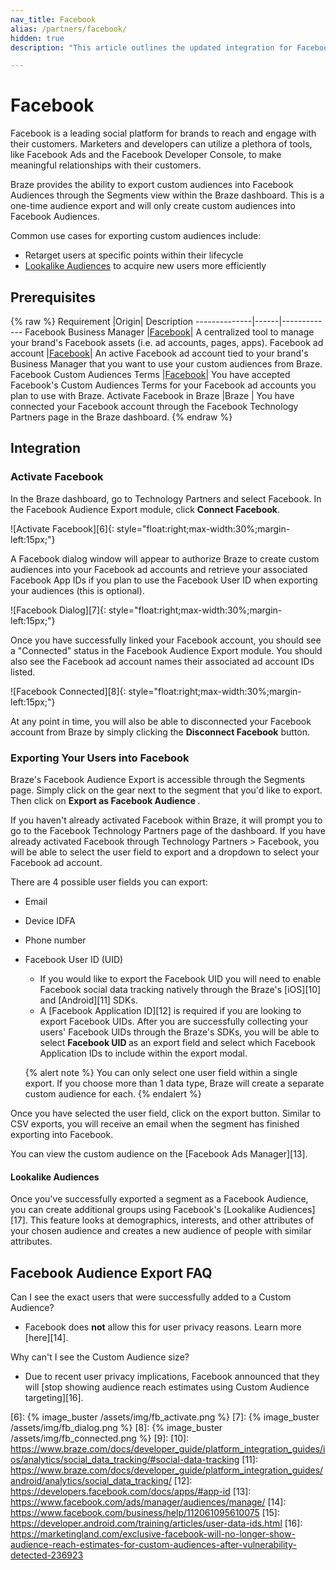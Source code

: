 ```yaml
---
nav_title: Facebook
alias: /partners/facebook/
hidden: true
description: "This article outlines the updated integration for Facebook Audience Exports through Segments."

---
```


# Facebook

Facebook is a leading social platform for brands to reach and engage with their customers. Marketers and developers can utilize a plethora of tools, like Facebook Ads and the Facebook Developer Console, to make meaningful relationships with their customers.

Braze provides the ability to export custom audiences into Facebook Audiences through the Segments view within the Braze dashboard. This is a one-time audience export and will only create custom audiences into Facebook Audiences.

Common use cases for exporting custom audiences include:
- Retarget users at specific points within their lifecycle
- [Lookalike Audiences][4] to acquire new users more efficiently

## Prerequisites

{% raw %}
Requirement   |Origin| Description
--------------|------|-------------
Facebook Business Manager    |[Facebook][1]| A centralized tool to manage your brand's Facebook assets (i.e. ad accounts, pages, apps).
Facebook ad account    |[Facebook][2]| An active Facebook ad account tied to your brand's Business Manager that you want to use your custom audiences from Braze.
Facebook Custom Audiences Terms    |[Facebook][3]| You have accepted Facebook's Custom Audiences Terms for your Facebook ad accounts you plan to use with Braze.
Activate Facebook in Braze    |Braze | You have connected your Facebook account through the Facebook Technology Partners page in the Braze dashboard.
{% endraw %}

## Integration

### Activate Facebook

In the Braze dashboard, go to Technology Partners and select Facebook. In the Facebook Audience Export module, click <b>Connect Facebook</b>.

![Activate Facebook][6]{: style="float:right;max-width:30%;margin-left:15px;"}

A Facebook dialog window will appear to authorize Braze to create custom audiences into your Facebook ad accounts and retrieve your associated Facebook App IDs if you plan to use the Facebook User ID when exporting your audiences (this is optional).

![Facebook Dialog][7]{: style="float:right;max-width:30%;margin-left:15px;"}

Once you have successfully linked your Facebook account, you should see a "Connected" status in the Facebook Audience Export module. You should also see the Facebook ad account names their associated ad account IDs listed.

![Facebook Connected][8]{: style="float:right;max-width:30%;margin-left:15px;"}

At any point in time, you will also be able to disconnected your Facebook account from Braze by simply clicking the <b>Disconnect Facebook</b> button.

### Exporting Your Users into Facebook

Braze's Facebook Audience Export is accessible through the Segments page. Simply click on the gear next to the segment that you'd like to export. Then click on <b> Export as Facebook Audience </b>.

If you haven't already activated Facebook within Braze, it will prompt you to go to the Facebook Technology Partners page of the dashboard. If you have already activated Facebook through Technology Partners > Facebook, you will be able to select the user field to export and a dropdown to select your Facebook ad account.

There are 4 possible user fields you can export:  

- Email
- Device IDFA
- Phone number
- Facebook User ID (UID)
  - If you would like to export the Facebook UID you will need to enable Facebook social data tracking natively through the  Braze's [iOS][10] and [Android][11] SDKs.
  - A [Facebook Application ID][12] is required if you are looking to export Facebook UIDs. After you are successfully collecting your users' Facebook UIDs through the Braze's SDKs, you will be able to select <b> Facebook UID </b> as an export field and select which Facebook Application IDs to include within the export modal.

  {% alert note %}
You can only select one user field within a single export. If you choose more than 1 data type, Braze will create a separate custom audience for each.
  {% endalert %}

Once you have selected the user field, click on the export button. Similar to CSV exports, you will receive an email when the segment has finished exporting into Facebook.

You can view the custom audience on the [Facebook Ads Manager][13].

#### Lookalike Audiences

Once you've successfully exported a segment as a Facebook Audience, you can create additional groups using Facebook's [Lookalike Audiences][17]. This feature looks at demographics, interests, and other attributes of your chosen audience and creates a new audience of people with similar attributes.

## Facebook Audience Export FAQ

Can I see the exact users that were successfully added to a Custom Audience?

- Facebook does **not** allow this for user privacy reasons. Learn more [here][14].

Why can't I see the Custom Audience size?

- Due to recent user privacy implications, Facebook announced that they will [stop showing audience reach estimates using Custom Audience targeting][16].


[1]: https://www.facebook.com/business/help/113163272211510?id=180505742745347
[2]: https://www.facebook.com/business/help/910137316041095?id=420299598837059
[3]: https://www.facebook.com/ads/manage/customaudiences/tos.php
[4]: https://www.facebook.com/business/help/164749007013531?id=401668390442328
[5]: https://developers.facebook.com/docs/marketing-apis
[6]: {% image_buster /assets/img/fb_activate.png %}
[7]: {% image_buster /assets/img/fb_dialog.png %}
[8]: {% image_buster /assets/img/fb_connected.png %}
[9]:
[10]: https://www.braze.com/docs/developer_guide/platform_integration_guides/ios/analytics/social_data_tracking/#social-data-tracking
[11]: https://www.braze.com/docs/developer_guide/platform_integration_guides/android/analytics/social_data_tracking/
[12]: https://developers.facebook.com/docs/apps/#app-id
[13]: https://www.facebook.com/ads/manager/audiences/manage/
[14]: https://www.facebook.com/business/help/112061095610075
[15]: https://developer.android.com/training/articles/user-data-ids.html
[16]: https://marketingland.com/exclusive-facebook-will-no-longer-show-audience-reach-estimates-for-custom-audiences-after-vulnerability-detected-236923
